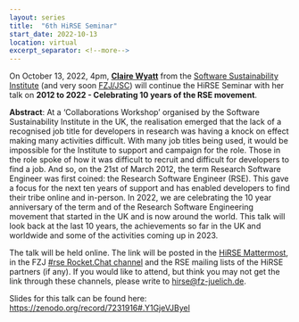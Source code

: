```yaml
---
layout: series
title:  "6th HiRSE Seminar"
start_date: 2022-10-13
location: virtual
excerpt_separator: <!--more-->
---
```


On October 13, 2022, 4pm, [**Claire Wyatt**](https://www.software.ac.uk/about/staff/person/claire-wyatt) from the [Software Sustainability Institute](https://www.software.ac.uk/) (and very soon [FZJ/JSC](https://www.fz-juelich.de/ias/jsc/)) will continue the HiRSE Seminar with her talk on **2012 to 2022 - Celebrating 10 years of the RSE movement**. 
<!--more-->

**Abstract**: 
At a ‘Collaborations Workshop’ organised by the Software Sustainability Institute in the UK, the realisation emerged that the lack of a recognised job title for developers in research was having a knock on effect making many activities difficult. With many job titles being used, it would be impossible for the Institute to support and campaign for the role. Those in the role spoke of how it was difficult to recruit and difficult for developers to find a job.  And so, on the 21st of March 2012, the term Research Software Engineer was first coined: the Research Software Engineer (RSE). This gave a focus for the next ten years of support and has enabled developers to find their tribe online and in-person. In 2022, we are celebrating the 10 year anniversary of the term and of the Research Software Engineering movement that started in the UK and is now around the world. This talk will look back at the last 10 years, the achievements so far in the UK and worldwide and some of the activities coming up in 2023. 


The talk will be held online. The link will be posted in the [HiRSE Mattermost](https://mattermost.hzdr.de/hirse), in the FZJ [#rse Rocket.Chat channel](https://chat.fz-juelich.de/channel/rse) and the RSE mailing lists of the HiRSE partners (if any). If you would like to attend, but think you may not get the link through these channels, please write to [hirse@fz-juelich.de](mailto:hirse@fz-juelich.de).

Slides for this talk can be found here: <https://zenodo.org/record/7231916#.Y1GjeVJByel>
